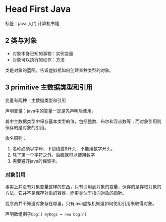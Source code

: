 # Head First Java

标签：java 入门 计算机书籍

## 2 类与对象

* 对象本身已知的事物：实例变量
* 对象可以执行的动作：方法

类是对象的蓝图，告诉虚拟机如何创建某种类型的对象。

## 3 primitive 主数据类型和引用

变量有两种：主数据类型和引用

声明变量：java中的变量一定是先声明后使用。

其中主数据类型中保存基本类型的值，包括整数、布尔和浮点数等；而对象引用则保存的是对象的引用。

命名原则：
1. 名称必须以字母、下划线或$开头，不能用数字开头。
2. 除了第一个字符之外，后面就可以使用数字
3. 需要避开java的保留字。

### 对象引用

事实上并没有对象变量这样的东西，只有引用到对象的变量，保存的是存取对象的方法。它并不是保存对象的容器，而更类似于指向对象的指针。

程序员并不知道对象存在哪里，只有java虚拟机知道如何使用引用来取得对象。

声明数组例子`Dog[] myDogs = new Dog[n]`